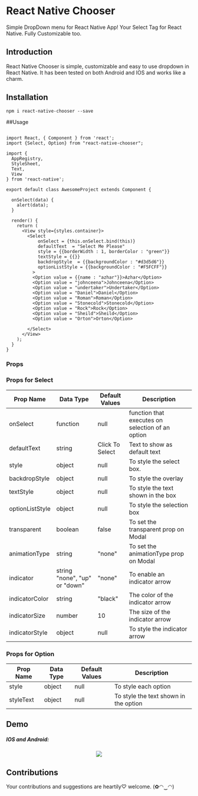 # React Native Chooser
Simple DropDown menu for React Native App! Your Select Tag for React Native. Fully Customizable too.

## Introduction

React Native Chooser is simple, customizable and easy to use dropdown in React Native. It has been tested on both Android and IOS and works like a charm.

## Installation
```
npm i react-native-chooser --save
```

##Usage


```

import React, { Component } from 'react';
import {Select, Option} from "react-native-chooser";

import {
  AppRegistry,
  StyleSheet,
  Text,
  View
} from 'react-native';

export default class AwesomeProject extends Component {

  onSelect(data) {
    alert(data);
  }

  render() {
    return (
      <View style={styles.container}>
        <Select
            onSelect = {this.onSelect.bind(this)}
            defaultText  = "Select Me Please"
            style = {{borderWidth : 1, borderColor : "green"}}
            textStyle = {{}}
            backdropStyle  = {{backgroundColor : "#d3d5d6"}}
            optionListStyle = {{backgroundColor : "#F5FCFF"}}
          >
          <Option value = {{name : "azhar"}}>Azhar</Option>
          <Option value = "johnceena">Johnceena</Option>
          <Option value = "undertaker">Undertaker</Option>
          <Option value = "Daniel">Daniel</Option>
          <Option value = "Roman">Roman</Option>
          <Option value = "Stonecold">Stonecold</Option>
          <Option value = "Rock">Rock</Option>
          <Option value = "Sheild">Sheild</Option>
          <Option value = "Orton">Orton</Option>

        </Select>
      </View>
    );
  }
}

```


### Props

### Props for Select

| Prop Name       | Data Type | Default Values  | Description                                      |
|-----------------|-----------|-----------------|--------------------------------------------------|
| onSelect        | function  | null            | function that executes on selection of an option |
| defaultText     | string    | Click To Select | Text to show as default text                     |
| style           | object    | null            | To style the select box.                         |
| backdropStyle   | object    | null            | To style the overlay                             |
| textStyle       | object    | null            | To style the text shown in the box               |
| optionListStyle | object    | null            | To style the selection box                       |
| transparent     | boolean   | false           | To set the transparent prop on Modal             |
| animationType   | string    | "none"          | To set the animationType prop on Modal           |
| indicator       | string "none", "up" or "down" | "none" | To enable an indicator arrow          |
| indicatorColor  | string    | "black"         | The color of the indicator arrow                 |
| indicatorSize   | number    | 10              | The size of the indicator arrow                  |
| indicatorStyle  | object    | null            | To style the indicator arrow                     |


### Props for Option


| Prop Name | Data Type | Default Values | Description                           |
|-----------|-----------|----------------|---------------------------------------|
| style     | object    | null           | To style each option                  |
| styleText | object    | null           | To style the text shown in the option |



## Demo
#####  IOS and Android:
<p align="center">
    <img src ="https://raw.githubusercontent.com/gs-akhan/react-native-chooser/master/images/demo.gif" />
</p>

## Contributions
Your contributions and suggestions are heartily♡ welcome. (✿◠‿◠)
